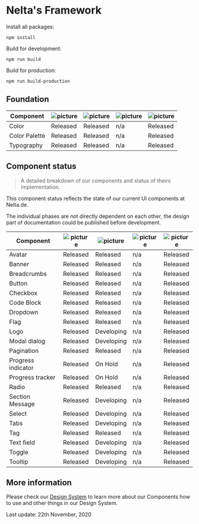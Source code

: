 # Nelta's Framework

Install all packages:

```
npm install
```

Build for development:

```
npm run build
```

Build for production:

```
npm run build-production
```

## Foundation

| Component     | ![picture](https://img.icons8.com/ios/30/11173D/adobe-xd.png) | ![picture](https://img.icons8.com/ios-filled/30/11173D/sass.png) | ![picture](https://img.icons8.com/ios/30/11173D/javascript.png) | ![picture](https://img.icons8.com/wired/30/11173D/new-document.png) |
| ------------- | ------------------------------------------------------------- | ---------------------------------------------------------------- | --------------------------------------------------------------- | ------------------------------------------------------------------- |
| Color         | Released                                                      | Released                                                         | n/a                                                             | Released                                                            |
| Color Palette | Released                                                      | Released                                                         | n/a                                                             | Released                                                            |
| Typography    | Released                                                      | Released                                                         | n/a                                                             | Released                                                            |

## Component status

> A detailed breakdown of our components and status of theirs implementation.

This component status reflects the state of our current UI components at Nelta.de.

The individual phases are not directly dependent on each other, the design part of documentation could be published before development.

| Component          | ![picture](https://img.icons8.com/ios/30/11173D/adobe-xd.png) | ![picture](https://img.icons8.com/ios-filled/30/11173D/sass.png) | ![picture](https://img.icons8.com/ios/30/11173D/javascript.png) | ![picture](https://img.icons8.com/wired/30/11173D/new-document.png) |
| ------------------ | ------------------------------------------------------------- | ---------------------------------------------------------------- | --------------------------------------------------------------- | ------------------------------------------------------------------- |
| Avatar             | Released                                                      | Released                                                         | n/a                                                             | Released                                                            |
| Banner             | Released                                                      | Released                                                         | n/a                                                             | Released                                                            |
| Breadcrumbs        | Released                                                      | Released                                                         | n/a                                                             | Released                                                            |
| Button             | Released                                                      | Released                                                         | n/a                                                             | Released                                                            |
| Checkbox           | Released                                                      | Released                                                         | n/a                                                             | Released                                                            |
| Code Block         | Released                                                      | Released                                                         | n/a                                                             | Released                                                            |
| Dropdown           | Released                                                      | Released                                                         | n/a                                                             | Released                                                            |
| Flag               | Released                                                      | Released                                                         | n/a                                                             | Released                                                            |
| Logo               | Released                                                      | Developing                                                       | n/a                                                             | Released                                                            |
| Modal dialog       | Released                                                      | Developing                                                       | n/a                                                             | Released                                                            |
| Pagination         | Released                                                      | Released                                                         | n/a                                                             | Released                                                            |
| Progress indicator | Released                                                      | On Hold                                                          | n/a                                                             | Released                                                            |
| Progress tracker   | Released                                                      | On Hold                                                          | n/a                                                             | Released                                                            |
| Radio              | Released                                                      | Released                                                         | n/a                                                             | Released                                                            |
| Section Message    | Released                                                      | Developing                                                       | n/a                                                             | Released                                                            |
| Select             | Released                                                      | Developing                                                       | n/a                                                             | Released                                                            |
| Tabs               | Released                                                      | Developing                                                       | n/a                                                             | Released                                                            |
| Tag                | Released                                                      | Released                                                         | n/a                                                             | Released                                                            |
| Text field         | Released                                                      | Developing                                                       | n/a                                                             | Released                                                            |
| Toggle             | Released                                                      | Developing                                                       | n/a                                                             | Released                                                            |
| Tooltip            | Released                                                      | Developing                                                       | n/a                                                             | Released                                                            |

## More information

Please check our [Design System](http://design.nelta.de) to learn more about our Components how to use and other things in our Design System.

Last update: 22th November, 2020
